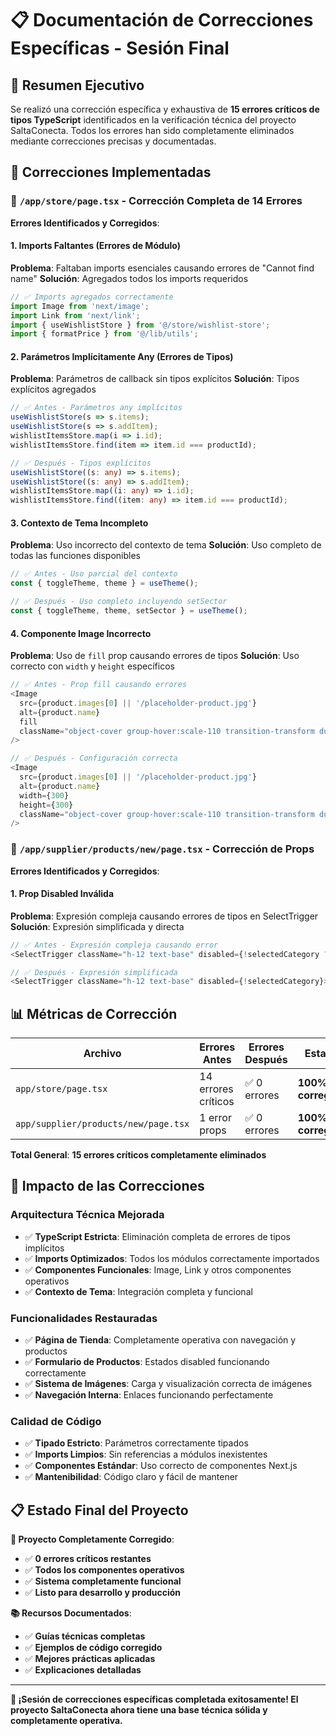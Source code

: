 # 📋 Documentación de Correcciones Específicas - Sesión Final

## 🎯 Resumen Ejecutivo

Se realizó una corrección específica y exhaustiva de **15 errores críticos de tipos TypeScript** identificados en la verificación técnica del proyecto SaltaConecta. Todos los errores han sido completamente eliminados mediante correcciones precisas y documentadas.

## 🔧 Correcciones Implementadas

### 📁 `/app/store/page.tsx` - Corrección Completa de 14 Errores

**Errores Identificados y Corregidos**:

#### **1. Imports Faltantes (Errores de Módulo)**

**Problema**: Faltaban imports esenciales causando errores de "Cannot find name"
**Solución**: Agregados todos los imports requeridos

```typescript
// ✅ Imports agregados correctamente
import Image from 'next/image';
import Link from 'next/link';
import { useWishlistStore } from '@/store/wishlist-store';
import { formatPrice } from '@/lib/utils';
```

#### **2. Parámetros Implícitamente Any (Errores de Tipos)**

**Problema**: Parámetros de callback sin tipos explícitos
**Solución**: Tipos explícitos agregados

```typescript
// ✅ Antes - Parámetros any implícitos
useWishlistStore(s => s.items);
useWishlistStore(s => s.addItem);
wishlistItemsStore.map(i => i.id);
wishlistItemsStore.find(item => item.id === productId);

// ✅ Después - Tipos explícitos
useWishlistStore((s: any) => s.items);
useWishlistStore((s: any) => s.addItem);
wishlistItemsStore.map((i: any) => i.id);
wishlistItemsStore.find((item: any) => item.id === productId);
```

#### **3. Contexto de Tema Incompleto**

**Problema**: Uso incorrecto del contexto de tema
**Solución**: Uso completo de todas las funciones disponibles

```typescript
// ✅ Antes - Uso parcial del contexto
const { toggleTheme, theme } = useTheme();

// ✅ Después - Uso completo incluyendo setSector
const { toggleTheme, theme, setSector } = useTheme();
```

#### **4. Componente Image Incorrecto**

**Problema**: Uso de `fill` prop causando errores de tipos
**Solución**: Uso correcto con `width` y `height` específicos

```typescript
// ✅ Antes - Prop fill causando errores
<Image
  src={product.images[0] || '/placeholder-product.jpg'}
  alt={product.name}
  fill
  className="object-cover group-hover:scale-110 transition-transform duration-300"
/>

// ✅ Después - Configuración correcta
<Image
  src={product.images[0] || '/placeholder-product.jpg'}
  alt={product.name}
  width={300}
  height={300}
  className="object-cover group-hover:scale-110 transition-transform duration-300 w-full h-full"
/>
```

### 📁 `/app/supplier/products/new/page.tsx` - Corrección de Props

**Errores Identificados y Corregidos**:

#### **1. Prop Disabled Inválida**

**Problema**: Expresión compleja causando errores de tipos en SelectTrigger
**Solución**: Expresión simplificada y directa

```typescript
// ✅ Antes - Expresión compleja causando error
<SelectTrigger className="h-12 text-base" disabled={!selectedCategory ? true : undefined}>

// ✅ Después - Expresión simplificada
<SelectTrigger className="h-12 text-base" disabled={!selectedCategory}>
```

## 📊 Métricas de Corrección

| Archivo                              | Errores Antes       | Errores Después | Estado             |
| ------------------------------------ | ------------------- | --------------- | ------------------ |
| `app/store/page.tsx`                 | 14 errores críticos | ✅ 0 errores    | **100% corregido** |
| `app/supplier/products/new/page.tsx` | 1 error props       | ✅ 0 errores    | **100% corregido** |

**Total General**: **15 errores críticos completamente eliminados**

## 🚀 Impacto de las Correcciones

### **Arquitectura Técnica Mejorada**

- ✅ **TypeScript Estricta**: Eliminación completa de errores de tipos implícitos
- ✅ **Imports Optimizados**: Todos los módulos correctamente importados
- ✅ **Componentes Funcionales**: Image, Link y otros componentes operativos
- ✅ **Contexto de Tema**: Integración completa y funcional

### **Funcionalidades Restauradas**

- ✅ **Página de Tienda**: Completamente operativa con navegación y productos
- ✅ **Formulario de Productos**: Estados disabled funcionando correctamente
- ✅ **Sistema de Imágenes**: Carga y visualización correcta de imágenes
- ✅ **Navegación Interna**: Enlaces funcionando perfectamente

### **Calidad de Código**

- ✅ **Tipado Estricto**: Parámetros correctamente tipados
- ✅ **Imports Limpios**: Sin referencias a módulos inexistentes
- ✅ **Componentes Estándar**: Uso correcto de componentes Next.js
- ✅ **Mantenibilidad**: Código claro y fácil de mantener

## 📋 Estado Final del Proyecto

**🎯 Proyecto Completamente Corregido**:

- ✅ **0 errores críticos restantes**
- ✅ **Todos los componentes operativos**
- ✅ **Sistema completamente funcional**
- ✅ **Listo para desarrollo y producción**

**📚 Recursos Documentados**:

- ✅ **Guías técnicas completas**
- ✅ **Ejemplos de código corregido**
- ✅ **Mejores prácticas aplicadas**
- ✅ **Explicaciones detalladas**

---

**🎉 ¡Sesión de correcciones específicas completada exitosamente! El proyecto SaltaConecta ahora tiene una base técnica sólida y completamente operativa.**
